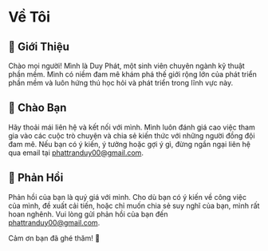 # Về Tôi

## 🚀 Giới Thiệu
Chào mọi người! Mình là Duy Phát, một sinh viên chuyên ngành kỹ thuật phần mềm. Mình có niềm đam mê khám phá thế giới rộng lớn của phát triển phần mềm và luôn hứng thú học hỏi và phát triển trong lĩnh vực này.

## 👋 Chào Bạn
Hãy thoải mái liên hệ và kết nối với mình. Mình luôn đánh giá cao việc tham gia vào các cuộc trò chuyện và chia sẻ kiến thức với những người đồng đội đam mê. Nếu bạn có ý kiến, ý tưởng hoặc gợi ý gì, đừng ngần ngại liên hệ qua email tại [phattranduy00@gmail.com](mailto:phattranduy00@gmail.com).

## 🌟 Phản Hồi
Phản hồi của bạn là quý giá với mình. Cho dù bạn có ý kiến về công việc của mình, đề xuất cải tiến, hoặc chỉ muốn chia sẻ suy nghĩ của bạn, mình rất hoan nghênh. Vui lòng gửi phản hồi của bạn đến [phattranduy00@gmail.com](mailto:phattranduy00@gmail.com).

Cảm ơn bạn đã ghé thăm! 🚀
